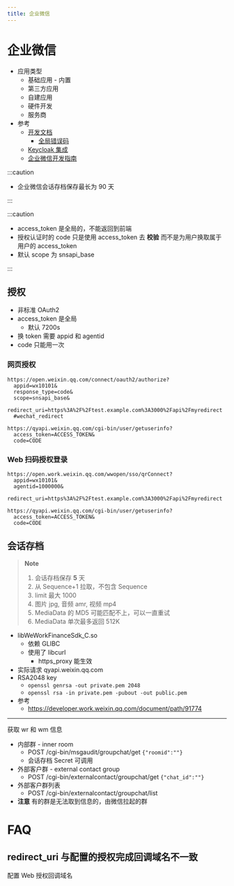 ```yaml
---
title: 企业微信
---
```


# 企业微信

- 应用类型
  - 基础应用 - 内置
  - 第三方应用
  - 自建应用
  - 硬件开发
  - 服务商
- 参考
  - [开发文档](https://work.weixin.qq.com/api/doc/)
    - [全局错误码](https://work.weixin.qq.com/api/doc/90001/90148/90455)
  - [Keycloak 集成](https://www.kkzxak47.com/2019/07/30/使用企业微信登录keycloak/)
  - [企业微信开发指南](https://zhuanlan.zhihu.com/p/36320213)

:::caution

- 企业微信会话存档保存最长为 90 天

:::

:::caution

- access_token 是全局的，不能返回到前端
- 授权认证时的 code 只是使用 access_token 去 **校验** 而不是为用户换取属于用户的 access_token
- 默认 scope 为 snsapi_base

:::

## 授权

- 非标准 OAuth2
- access_token 是全局
  - 默认 7200s
- 换 token 需要 appid 和 agentid
- code 只能用一次

### 网页授权

```title="跳转授权"
https://open.weixin.qq.com/connect/oauth2/authorize?
  appid=wx10101&
  response_type=code&
  scope=snsapi_base&
  redirect_uri=https%3A%2F%2Ftest.example.com%3A3000%2Fapi%2Fmyredirect
  #wechat_redirect
```

```title="换取 Token"
https://qyapi.weixin.qq.com/cgi-bin/user/getuserinfo?
  access_token=ACCESS_TOKEN&
  code=CODE
```

### Web 扫码授权登录

```title="跳转授权"
https://open.work.weixin.qq.com/wwopen/sso/qrConnect?
  appid=wx10101&
  agentid=1000000&
  redirect_uri=https%3A%2F%2Ftest.example.com%3A3000%2Fapi%2Fmyredirect
```

```title="换取 Token"
https://qyapi.weixin.qq.com/cgi-bin/user/getuserinfo?
  access_token=ACCESS_TOKEN&
  code=CODE
```

## 会话存档

> **Note**
>
> 1. 会话存档保存 **5** 天
> 1. 从 Sequence+1 拉取，不包含 Sequence
> 1. limit 最大 1000
> 1. 图片 jpg, 音频 amr, 视频 mp4
> 1. MediaData 的 MD5 可能匹配不上，可以一直重试
> 1. MediaData 单次最多返回 512K

- libWeWorkFinanceSdk_C.so
  - 依赖 GLIBC
  - 使用了 libcurl
    - https_proxy 能生效
- 实际请求 qyapi.weixin.qq.com
- RSA2048 key
  - `openssl genrsa -out private.pem 2048`
  - `openssl rsa -in private.pem -pubout -out public.pem`
- 参考
  - https://developer.work.weixin.qq.com/document/path/91774

---

获取 wr 和 wm 信息

- 内部群 - inner room
  - POST /cgi-bin/msgaudit/groupchat/get `{"roomid":""}`
  - 会话存档 Secret 可调用
- 外部客户群 - external contact group
  - POST /cgi-bin/externalcontact/groupchat/get `{"chat_id":""}`
- 外部客户群列表
  - POST /cgi-bin/externalcontact/groupchat/list
- **注意** 有的群是无法取到信息的，由微信拉起的群

# FAQ

## redirect_uri 与配置的授权完成回调域名不一致

配置 Web 授权回调域名
